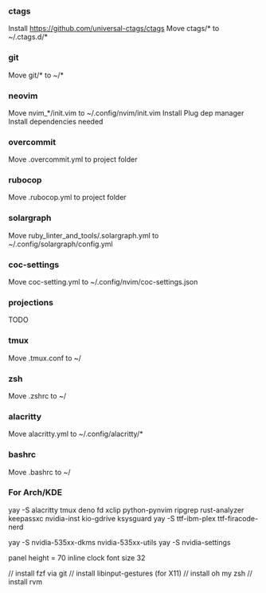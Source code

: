 ### ctags
Install https://github.com/universal-ctags/ctags
Move ctags/* to ~/.ctags.d/*

### git
Move git/* to ~/*

### neovim
Move nvim_*/init.vim to ~/.config/nvim/init.vim
Install Plug dep manager
Install dependencies needed

### overcommit
Move .overcommit.yml to project folder

### rubocop
Move .rubocop.yml to project folder

### solargraph
Move ruby_linter_and_tools/.solargraph.yml to ~/.config/solargraph/config.yml

### coc-settings
Move coc-setting.yml to ~/.config/nvim/coc-settings.json

### projections
TODO

### tmux
Move .tmux.conf to ~/

### zsh
Move .zshrc to ~/

### alacritty
Move alacritty.yml to ~/.config/alacritty/*

### bashrc
Move .bashrc to ~/

### For Arch/KDE
yay -S alacritty tmux deno fd xclip python-pynvim ripgrep rust-analyzer keepassxc
    nvidia-inst kio-gdrive ksysguard
yay -S ttf-ibm-plex ttf-firacode-nerd

yay -S nvidia-535xx-dkms nvidia-535xx-utils
yay -S nvidia-settings

panel height = 70
inline clock font size 32

// install fzf via git
// install libinput-gestures (for X11)
// install oh my zsh
// install rvm
